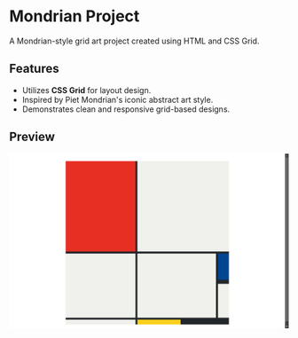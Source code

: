# Mondrian Project

A Mondrian-style grid art project created using HTML and CSS Grid.

## Features
- Utilizes **CSS Grid** for layout design.
- Inspired by Piet Mondrian's iconic abstract art style.
- Demonstrates clean and responsive grid-based designs.

## Preview
![Mondrian Project Screenshot](Mondrian.png)
